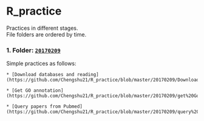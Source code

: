 # R_practice

Practices in different stages.  <br>
File folders are ordered by time.

### 1. Folder: [**`20170209`**](https://github.com/Chengshu21/R_practice/tree/master/20170209)

Simple practices as follows:

    * [Download databases and reading](https://github.com/Chengshu21/R_practice/blob/master/20170209/Download%20and%20read/Download%20and%20read.ipynb).
    
    * [Get GO annotation](https://github.com/Chengshu21/R_practice/blob/master/20170209/get%20Go%20annotation/Get%20GO%20annotation.ipynb).

    * [Query papers from Pubmed](https://github.com/Chengshu21/R_practice/blob/master/20170209/query%20papers%20from%20PubMed/Query%20papers%20from%20PubMed.ipynb).
    

